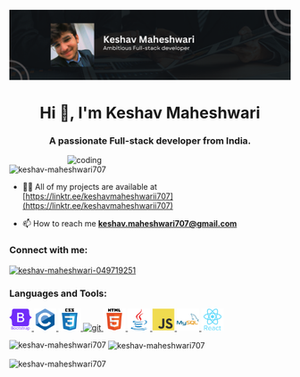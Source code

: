 ![logo](https://github.com/keshav-maheshwari707/keshav-maheshwari707/blob/main/Black%20Minimal%20Business%20Personal%20Profile%20Linkedin%20Banner.png)
<h1 align="center">Hi 👋, I'm Keshav Maheshwari</h1>
<h3 align="center">A passionate Full-stack developer from India.</h3>

<img align="right" alt="coding" width="400" src="https://camo.githubusercontent.com/7de37139d0b4c1ce40865e799b446c0e963a3dd8fb68d239707237c40604fa3d/68747470733a2f2f63646e2e6472696262626c652e636f6d2f75736572732f3733303730332f73637265656e73686f74732f363538313234332f6176656e746f2e676966">

<p align="left"> <img src="https://komarev.com/ghpvc/?username=keshav-maheshwari707&label=Profile%20views&color=0e75b6&style=flat" alt="keshav-maheshwari707" /> </p>

- 👨‍💻 All of my projects are available at [https://linktr.ee/keshavmaheshwarii707](https://linktr.ee/keshavmaheshwarii707)

- 📫 How to reach me **keshav.maheshwari707@gmail.com**

<h3 align="left">Connect with me:</h3>
<p align="left">
<a href="https://linkedin.com/in/keshav-maheshwari-049719251" target="blank"><img align="center" src="https://raw.githubusercontent.com/rahuldkjain/github-profile-readme-generator/master/src/images/icons/Social/linked-in-alt.svg" alt="keshav-maheshwari-049719251" height="30" width="40" /></a>
</p>

<h3 align="left">Languages and Tools:</h3>
<p align="left"> <a href="https://getbootstrap.com" target="_blank" rel="noreferrer"> <img src="https://raw.githubusercontent.com/devicons/devicon/master/icons/bootstrap/bootstrap-plain-wordmark.svg" alt="bootstrap" width="40" height="40"/> </a> <a href="https://www.cprogramming.com/" target="_blank" rel="noreferrer"> <img src="https://raw.githubusercontent.com/devicons/devicon/master/icons/c/c-original.svg" alt="c" width="40" height="40"/> </a> <a href="https://www.w3schools.com/css/" target="_blank" rel="noreferrer"> <img src="https://raw.githubusercontent.com/devicons/devicon/master/icons/css3/css3-original-wordmark.svg" alt="css3" width="40" height="40"/> </a> <a href="https://git-scm.com/" target="_blank" rel="noreferrer"> <img src="https://www.vectorlogo.zone/logos/git-scm/git-scm-icon.svg" alt="git" width="40" height="40"/> </a> <a href="https://www.w3.org/html/" target="_blank" rel="noreferrer"> <img src="https://raw.githubusercontent.com/devicons/devicon/master/icons/html5/html5-original-wordmark.svg" alt="html5" width="40" height="40"/> </a> <a href="https://www.java.com" target="_blank" rel="noreferrer"> <img src="https://raw.githubusercontent.com/devicons/devicon/master/icons/java/java-original.svg" alt="java" width="40" height="40"/> </a> <a href="https://developer.mozilla.org/en-US/docs/Web/JavaScript" target="_blank" rel="noreferrer"> <img src="https://raw.githubusercontent.com/devicons/devicon/master/icons/javascript/javascript-original.svg" alt="javascript" width="40" height="40"/> </a> <a href="https://www.mysql.com/" target="_blank" rel="noreferrer"> <img src="https://raw.githubusercontent.com/devicons/devicon/master/icons/mysql/mysql-original-wordmark.svg" alt="mysql" width="40" height="40"/> </a> <a href="https://reactjs.org/" target="_blank" rel="noreferrer"> <img src="https://raw.githubusercontent.com/devicons/devicon/master/icons/react/react-original-wordmark.svg" alt="react" width="40" height="40"/> </a> </p>

<p><img align="left" src="https://github-readme-stats.vercel.app/api/top-langs?username=keshav-maheshwari707&show_icons=true&locale=en&layout=compact" alt="keshav-maheshwari707" /></p>

<p>&nbsp;<img align="center" src="https://github-readme-stats.vercel.app/api?username=keshav-maheshwari707&show_icons=true&locale=en" alt="keshav-maheshwari707" /></p>

<p><img align="center" src="https://github-readme-streak-stats.herokuapp.com/?user=keshav-maheshwari707&" alt="keshav-maheshwari707" /></p>
